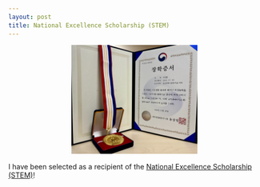 ```yaml
---
layout: post
title: National Excellence Scholarship (STEM)
---
```

<p align="center">
  <img
  src="https://github.com/khgwak/khgwak.github.io/blob/master/_posts/assets/images/NES.jpg?raw=true"
  alt="Scholarship Certificate Photo"
  border="0"
  width="50%"/>
</p>

I have been selected as a recipient of the <a href="https://www.kosaf.go.kr/ko/scholar.do?pg=scholarship05_06_01" target="_blank" rel="noopener noreferrer">National Excellence Scholarship (STEM)</a>!